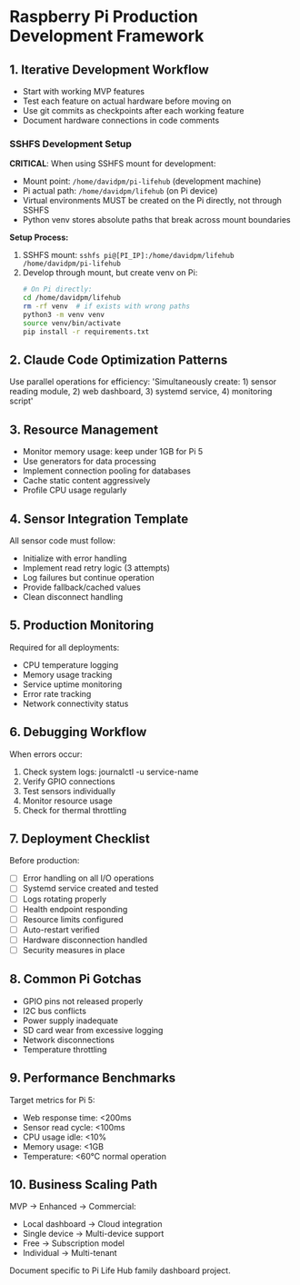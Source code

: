 # Raspberry Pi Production Development Framework

## 1. Iterative Development Workflow
- Start with working MVP features
- Test each feature on actual hardware before moving on
- Use git commits as checkpoints after each working feature
- Document hardware connections in code comments

### SSHFS Development Setup
**CRITICAL**: When using SSHFS mount for development:
- Mount point: `/home/davidpm/pi-lifehub` (development machine)
- Pi actual path: `/home/davidpm/lifehub` (on Pi device)
- Virtual environments MUST be created on the Pi directly, not through SSHFS
- Python venv stores absolute paths that break across mount boundaries

**Setup Process:**
1. SSHFS mount: `sshfs pi@[PI_IP]:/home/davidpm/lifehub /home/davidpm/pi-lifehub`
2. Develop through mount, but create venv on Pi:
   ```bash
   # On Pi directly:
   cd /home/davidpm/lifehub
   rm -rf venv  # if exists with wrong paths
   python3 -m venv venv
   source venv/bin/activate
   pip install -r requirements.txt
   ```

## 2. Claude Code Optimization Patterns
Use parallel operations for efficiency:
'Simultaneously create: 1) sensor reading module, 2) web dashboard, 3) systemd service, 4) monitoring script'

## 3. Resource Management
- Monitor memory usage: keep under 1GB for Pi 5
- Use generators for data processing
- Implement connection pooling for databases
- Cache static content aggressively
- Profile CPU usage regularly

## 4. Sensor Integration Template
All sensor code must follow:
- Initialize with error handling
- Implement read retry logic (3 attempts)
- Log failures but continue operation
- Provide fallback/cached values
- Clean disconnect handling

## 5. Production Monitoring
Required for all deployments:
- CPU temperature logging
- Memory usage tracking  
- Service uptime monitoring
- Error rate tracking
- Network connectivity status

## 6. Debugging Workflow
When errors occur:
1. Check system logs: journalctl -u service-name
2. Verify GPIO connections
3. Test sensors individually
4. Monitor resource usage
5. Check for thermal throttling

## 7. Deployment Checklist
Before production:
- [ ] Error handling on all I/O operations
- [ ] Systemd service created and tested
- [ ] Logs rotating properly
- [ ] Health endpoint responding
- [ ] Resource limits configured
- [ ] Auto-restart verified
- [ ] Hardware disconnection handled
- [ ] Security measures in place

## 8. Common Pi Gotchas
- GPIO pins not released properly
- I2C bus conflicts
- Power supply inadequate
- SD card wear from excessive logging
- Network disconnections
- Temperature throttling

## 9. Performance Benchmarks
Target metrics for Pi 5:
- Web response time: <200ms
- Sensor read cycle: <100ms  
- CPU usage idle: <10%
- Memory usage: <1GB
- Temperature: <60°C normal operation

## 10. Business Scaling Path
MVP → Enhanced → Commercial:
- Local dashboard → Cloud integration
- Single device → Multi-device support
- Free → Subscription model
- Individual → Multi-tenant

Document specific to Pi Life Hub family dashboard project.